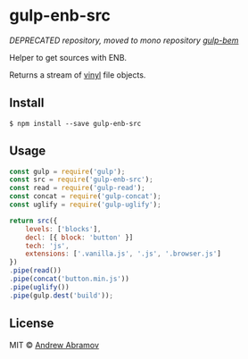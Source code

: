 gulp-enb-src
============

*DEPRECATED repository, moved to mono repository [gulp-bem](https://github.com/bem/gulp-bem/tree/master/packages/gulp-enb-src)*

Helper to get sources with ENB.

Returns a stream of [vinyl](https://github.com/gulpjs/vinyl) file objects.

Install
-------

```
$ npm install --save gulp-enb-src
```

Usage
-----

```js
const gulp = require('gulp');
const src = require('gulp-enb-src');
const read = require('gulp-read');
const concat = require('gulp-concat');
const uglify = require('gulp-uglify');

return src({
    levels: ['blocks'],
    decl: [{ block: 'button' }]
    tech: 'js',
    extensions: ['.vanilla.js', '.js', '.browser.js']
})
.pipe(read())
.pipe(concat('button.min.js'))
.pipe(uglify())
.pipe(gulp.dest('build'));
```

License
-------

MIT © [Andrew Abramov](https://github.com/blond)
